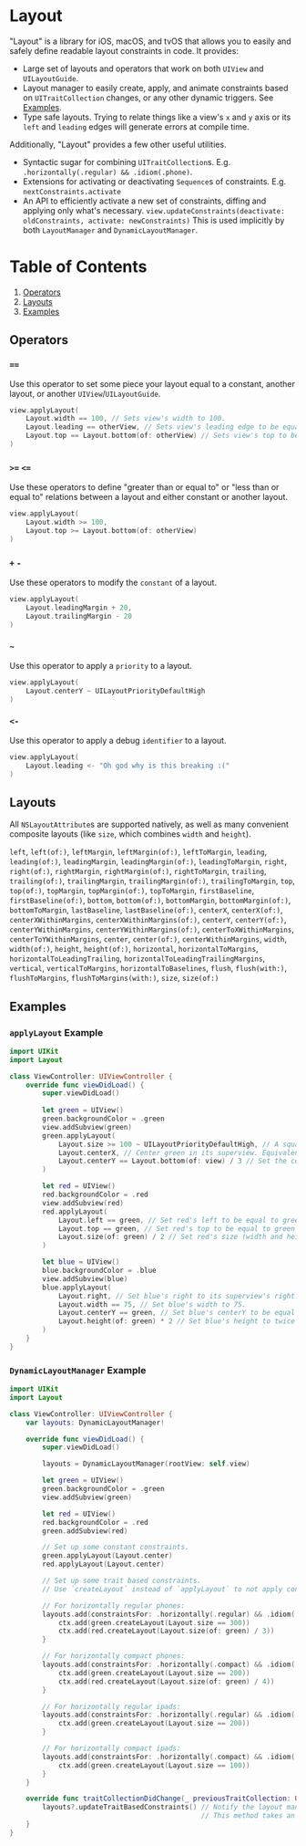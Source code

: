 # Layout

"Layout" is a library for iOS, macOS, and tvOS that allows you to easily and safely define readable layout constraints in code. It provides:

* Large set of layouts and operators that work on both `UIView` and `UILayoutGuide`.
* Layout manager to easily create, apply, and animate constraints based on `UITraitCollection` changes, or any other dynamic triggers. See [Examples](#examples).
* Type safe layouts. Trying to relate things like a view's `x` and `y` axis or its `left` and `leading` edges will generate errors at compile time.

Additionally, "Layout" provides a few other useful utilities.

* Syntactic sugar for combining `UITraitCollection`s. E.g. `.horizontally(.regular) && .idiom(.phone)`.
* Extensions for activating or deactivating `Sequence`s of constraints. E.g. `nextConstraints.activate`
* An API to efficiently activate a new set of constraints, diffing and applying only what's necessary. `view.updateConstraints(deactivate: oldConstraints, activate: newConstraints)` This is used implicitly by both `LayoutManager` and `DynamicLayoutManager`.

# Table of Contents
1. [Operators](#operators)
2. [Layouts](#layouts)
3. [Examples](#examples)

## Operators

### `==`

Use this operator to set some piece your layout equal to a constant, another layout, or another `UIView`/`UILayoutGuide`.

```swift
view.applyLayout(
    Layout.width == 100, // Sets view's width to 100.
    Layout.leading == otherView, // Sets view's leading edge to be equal to otherViews's leading edge.
    Layout.top == Layout.bottom(of: otherView) // Sets view's top to be equal to otherView's bottom.
)
```

### `>=` `<=`

Use these operators to define "greater than or equal to" or "less than or equal to" relations between a layout and either constant or another layout.

```swift
view.applyLayout(
    Layout.width >= 100,
    Layout.top >= Layout.bottom(of: otherView)
)
```

### `+` `-`

Use these operators to modify the `constant` of a layout.

```swift
view.applyLayout(
    Layout.leadingMargin + 20,
    Layout.trailingMargin - 20
)
```

### `~`

Use this operator to apply a `priority` to a layout.

```swift
view.applyLayout(
    Layout.centerY ~ UILayoutPriorityDefaultHigh
)
```

### `<-`

Use this operator to apply a debug `identifier` to a layout.

```swift
view.applyLayout(
    Layout.leading <- "Oh god why is this breaking :("
)
```

## Layouts

All `NSLayoutAttribute`s are supported natively, as well as many convenient composite layouts (like `size`, which combines `width` and `height`).

`left`, `left(of:)`, `leftMargin`, `leftMargin(of:)`, `leftToMargin`, `leading`, `leading(of:)`, `leadingMargin`, `leadingMargin(of:)`, `leadingToMargin`, `right`, `right(of:)`, `rightMargin`, `rightMargin(of:)`, `rightToMargin`, `trailing`, `trailing(of:)`, `trailingMargin`, `trailingMargin(of:)`, `trailingToMargin`, `top`, `top(of:)`, `topMargin`, `topMargin(of:)`, `topToMargin`, `firstBaseline`, `firstBaseline(of:)`, `bottom`, `bottom(of:)`, `bottomMargin`, `bottomMargin(of:)`, `bottomToMargin`, `lastBaseline`, `lastBaseline(of:)`, `centerX`, `centerX(of:)`, `centerXWithinMargins`, `centerXWithinMargins(of:)`, `centerY`, `centerY(of:)`, `centerYWithinMargins`, `centerYWithinMargins(of:)`, `centerToXWithinMargins`, `centerToYWithinMargins`, `center`, `center(of:)`, `centerWithinMargins`, `width`, `width(of:)`, `height`, `height(of:)`, `horizontal`, `horizontalToMargins`, `horizontalToLeadingTrailing`, `horizontalToLeadingTrailingMargins`, `vertical`, `verticalToMargins`, `horizontalToBaselines`, `flush`, `flush(with:)`, `flushToMargins`, `flushToMargins(with:)`, `size`, `size(of:)`

## Examples

### `applyLayout` Example

```swift
import UIKit
import Layout

class ViewController: UIViewController {
    override func viewDidLoad() {
        super.viewDidLoad()
        
        let green = UIView()
        green.backgroundColor = .green
        view.addSubview(green)
        green.applyLayout(
            Layout.size >= 100 ~ UILayoutPriorityDefaultHigh, // A square, at least 100 points in size, at a high priority.
            Layout.centerX, // Center green in its superview. Equivalent to: `Layout.centerX(of: view)`
            Layout.centerY == Layout.bottom(of: view) / 3 // Set the centerY of green to be a third of the way down the screen.
        )

        let red = UIView()
        red.backgroundColor = .red
        view.addSubview(red)
        red.applyLayout(
            Layout.left == green, // Set red's left to be equal to green's left.
            Layout.top == green, // Set red's top to be equal to green's top.
            Layout.size(of: green) / 2 // Set red's size (width and height) to be half of green's.
        )

        let blue = UIView()
        blue.backgroundColor = .blue
        view.addSubview(blue)
        blue.applyLayout(
            Layout.right, // Set blue's right to its superview's right.
            Layout.width == 75, // Set blue's width to 75.
            Layout.centerY == green, // Set blue's centerY to be equal to green's.
            Layout.height(of: green) * 2 // Set blue's height to twice green's height.
        )
    }
}
```

### `DynamicLayoutManager` Example

```swift
import UIKit
import Layout

class ViewController: UIViewController {
    var layouts: DynamicLayoutManager!

    override func viewDidLoad() {
        super.viewDidLoad()

        layouts = DynamicLayoutManager(rootView: self.view)

        let green = UIView()
        green.backgroundColor = .green
        view.addSubview(green)

        let red = UIView()
        red.backgroundColor = .red
        green.addSubview(red)

        // Set up some constant constraints.
        green.applyLayout(Layout.center)
        red.applyLayout(Layout.center)

        // Set up some trait based constraints.
        // Use `createLayout` instead of `applyLayout` to not apply constraints immediately.

        // For horizontally regular phones:
        layouts.add(constraintsFor: .horizontally(.regular) && .idiom(.phone)) { ctx in
            ctx.add(green.createLayout(Layout.size == 300))
            ctx.add(red.createLayout(Layout.size(of: green) / 3))
        }

        // For horizontally compact phones:
        layouts.add(constraintsFor: .horizontally(.compact) && .idiom(.phone)) { ctx in
            ctx.add(green.createLayout(Layout.size == 200))
            ctx.add(red.createLayout(Layout.size(of: green) / 4))
        }

        // For horizontally regular ipads:
        layouts.add(constraintsFor: .horizontally(.regular) && .idiom(.pad)) { ctx in
            ctx.add(green.createLayout(Layout.size == 200))
        }

        // For horizontally compact ipads:
        layouts.add(constraintsFor: .horizontally(.compact) && .idiom(.pad)) { ctx in
            ctx.add(green.createLayout(Layout.size == 100))
        }
    }

    override func traitCollectionDidChange(_ previousTraitCollection: UITraitCollection?) {
        layouts?.updateTraitBasedConstraints() // Notify the layout manager that traits have changed.
                                               // This method takes an optional `UITraitCollection` and `CGSize`.
    }
}
```
